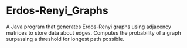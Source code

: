 # Erdos-Renyi_Graphs
A Java program that generates Erdos-Renyi graphs using adjacency matrices to store data about edges. Computes the probability of a graph surpassing a threshold for longest path possible.
